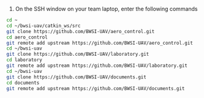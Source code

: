 
1. On the SSH window on your team laptop, enter the following commands


```bash
cd ~
cd ~/bwsi-uav/catkin_ws/src
git clone https://github.com/BWSI-UAV/aero_control.git
cd aero_control
git remote add upstream https://github.com/BWSI-UAV/aero_control.git 
cd ~/bwsi-uav
git clone https://github.com/BWSI-UAV/laboratory.git
cd laboratory
git remote add upstream https://github.com/BWSI-UAV/laboratory.git 
cd ~/bwsi-uav
git clone https://github.com/BWSI-UAV/documents.git
cd documents
git remote add upstream https://github.com/BWSI-UAV/documents.git 
```
